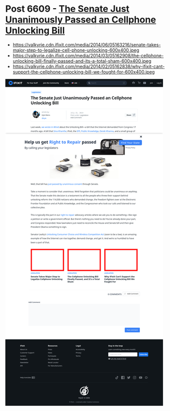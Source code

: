 # Post 6609 - [The Senate Just Unanimously Passed an Cellphone Unlocking Bill](https://www.ifixit.com/News/6609/unlocking-bill)

- https://valkyrie.cdn.ifixit.com/media/2014/06/05163216/senate-takes-major-step-to-legalize-cell-phone-unlocking-600x400.jpeg
- https://valkyrie.cdn.ifixit.com/media/2014/03/05162908/the-cellphone-unlocking-bill-finally-passed-and-its-a-total-sham-600x400.jpeg
- https://valkyrie.cdn.ifixit.com/media/2014/02/05162838/why-ifixit-cant-support-the-cellphone-unlocking-bill-we-fought-for-600x400.jpeg

![screencap](screenshots/2339e7d7-5033-4463-a70d-da489798e2e6.png)
